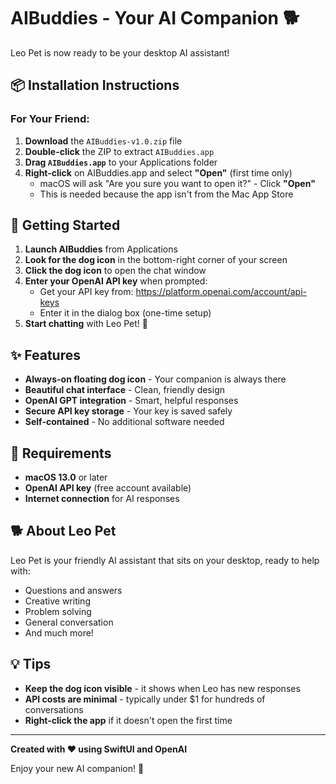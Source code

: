 # AIBuddies - Your AI Companion 🐕

Leo Pet is now ready to be your desktop AI assistant!

## 📦 Installation Instructions

### For Your Friend:

1. **Download** the `AIBuddies-v1.0.zip` file
2. **Double-click** the ZIP to extract `AIBuddies.app`
3. **Drag `AIBuddies.app`** to your Applications folder
4. **Right-click** on AIBuddies.app and select **"Open"** (first time only)
   - macOS will ask "Are you sure you want to open it?" - Click **"Open"**
   - This is needed because the app isn't from the Mac App Store

## 🚀 Getting Started

1. **Launch AIBuddies** from Applications
2. **Look for the dog icon** in the bottom-right corner of your screen
3. **Click the dog icon** to open the chat window
4. **Enter your OpenAI API key** when prompted:
   - Get your API key from: https://platform.openai.com/account/api-keys
   - Enter it in the dialog box (one-time setup)
5. **Start chatting** with Leo Pet! 🎉

## ✨ Features

- **Always-on floating dog icon** - Your companion is always there
- **Beautiful chat interface** - Clean, friendly design
- **OpenAI GPT integration** - Smart, helpful responses
- **Secure API key storage** - Your key is saved safely
- **Self-contained** - No additional software needed

## 🔧 Requirements

- **macOS 13.0** or later
- **OpenAI API key** (free account available)
- **Internet connection** for AI responses

## 🐕 About Leo Pet

Leo Pet is your friendly AI assistant that sits on your desktop, ready to help with:
- Questions and answers
- Creative writing
- Problem solving
- General conversation
- And much more!

## 💡 Tips

- **Keep the dog icon visible** - it shows when Leo has new responses
- **API costs are minimal** - typically under $1 for hundreds of conversations
- **Right-click the app** if it doesn't open the first time

---

**Created with ❤️ using SwiftUI and OpenAI**

Enjoy your new AI companion! 🎉